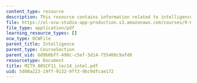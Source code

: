 ```yaml
---
content_type: resource
description: This resource contains information related to intelligence.
file: https://ol-ocw-studio-app-production.s3.amazonaws.com/courses/9-00sc-introduction-to-psychology-fall-2011/5d08a22319ff91329ff39bc9dfcae172_MIT9_00SCF11_lec14_intel.pdf
file_type: application/pdf
learning_resource_types: []
ocw_type: OCWFile
parent_title: Intelligence
parent_type: CourseSection
parent_uid: 6d9b0bff-490c-c5ef-5d14-755460c9afd0
resourcetype: Document
title: MIT9_00SCF11_lec14_intel.pdf
uid: 5d08a223-19ff-9132-9ff3-9bc9dfcae172
---
```

